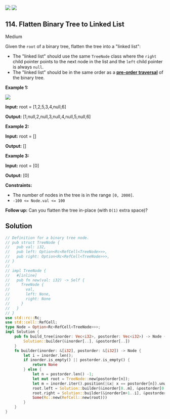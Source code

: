 [![](https://img.shields.io/github/stars/javadev/LeetCode-in-All?label=Stars&style=flat-square)](https://github.com/javadev/LeetCode-in-All)
[![](https://img.shields.io/github/forks/javadev/LeetCode-in-All?label=Fork%20me%20on%20GitHub%20&style=flat-square)](https://github.com/javadev/LeetCode-in-All/fork)

## 114\. Flatten Binary Tree to Linked List

Medium

Given the `root` of a binary tree, flatten the tree into a "linked list":

*   The "linked list" should use the same `TreeNode` class where the `right` child pointer points to the next node in the list and the `left` child pointer is always `null`.
*   The "linked list" should be in the same order as a [**pre-order** **traversal**](https://en.wikipedia.org/wiki/Tree_traversal#Pre-order,_NLR) of the binary tree.

**Example 1:**

![](https://assets.leetcode.com/uploads/2021/01/14/flaten.jpg)

**Input:** root = [1,2,5,3,4,null,6]

**Output:** [1,null,2,null,3,null,4,null,5,null,6]

**Example 2:**

**Input:** root = []

**Output:** []

**Example 3:**

**Input:** root = [0]

**Output:** [0]

**Constraints:**

*   The number of nodes in the tree is in the range `[0, 2000]`.
*   `-100 <= Node.val <= 100`

**Follow up:** Can you flatten the tree in-place (with `O(1)` extra space)?

## Solution

```rust
// Definition for a binary tree node.
// pub struct TreeNode {
//   pub val: i32,
//   pub left: Option<Rc<RefCell<TreeNode>>>,
//   pub right: Option<Rc<RefCell<TreeNode>>>,
// }
// 
// impl TreeNode {
//   #[inline]
//   pub fn new(val: i32) -> Self {
//     TreeNode {
//       val,
//       left: None,
//       right: None
//     }
//   }
// }
use std::rc::Rc;
use std::cell::RefCell;
type Node = Option<Rc<RefCell<TreeNode>>>;
impl Solution {
    pub fn build_tree(inorder: Vec<i32>, postorder: Vec<i32>) -> Node {
        Solution::builder(&inorder[..], &postorder[..])
    }
    fn builder(inorder: &[i32], postorder: &[i32]) -> Node { 
        let i = inorder.len();
        if inorder.is_empty() || postorder.is_empty() { 
            return None 
        } else { 
            let n = postorder.len() -1;
            let mut root = TreeNode::new(postorder[n]);
            let m = inorder.iter().position(|&x| x == postorder[n]).unwrap();
            root.left = Solution::builder(&inorder[0..m], &postorder[0..m]);
            root.right = Solution::builder(&inorder[m+1..i], &postorder[m..i-1]);
            Some(Rc::new(RefCell::new(root)))
        }
    }
}
```